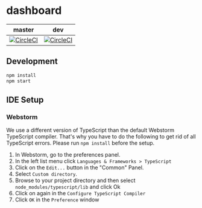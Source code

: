dashboard
=========

master | dev
--- | ---
[![CircleCI](https://circleci.com/gh/graphcool/dashboard/tree/master.svg?style=svg)](https://circleci.com/gh/graphcool/dashboard/tree/master) | [![CircleCI](https://circleci.com/gh/graphcool/dashboard/tree/dev.svg?style=svg)](https://circleci.com/gh/graphcool/dashboard/tree/dev)

## Development

```sh
npm install
npm start
```
## IDE Setup
### Webstorm
We use a different version of TypeScript than the default Webstorm TypeScript compiler. That's why you have to do the following to get rid of all TypeScript errors.
Please run `npm install` before the setup.

1. In Webstorm, go to the preferences panel.
2. In the left list menu click `Languages & Frameworks > TypeScript`
3. Click on the `Edit...` button in the "Common" Panel.
4. Select `Custom directory`.
5. Browse to your project directory and then select `node_modules/typescript/lib` and click Ok
6. Click on again in the `Configure TypeScript Compiler`
7. Click `OK` in the `Preference` window
